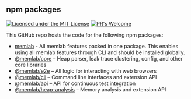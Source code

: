 
## npm packages

[![Licensed under the MIT License](https://img.shields.io/badge/License-MIT-blue.svg)](https://github.com/facebookincubator/memlab/blob/master/LICENSE)
[![PR's Welcome](https://img.shields.io/badge/PRs%20-welcome-brightgreen.svg)](https://github.com/facebookincubator/memlab/blob/main/CONTRIBUTING.md)

This GitHub repo hosts the code for the following npm packages:
 * [memlab](https://www.npmjs.com/package/memlab) - All memlab features packed
   in one package. This enables using all memlab
   features through CLI and should be installed globally.
 * [@memlab/core](https://www.npmjs.com/package/@memlab/core) – Heap parser,
   leak trace clustering, config, and other core libraries
 * [@memlab/e2e](https://www.npmjs.com/package/@memlab/e2e) – All logic for
   interacting with web browsers
 * [@memlab/cli](https://www.npmjs.com/package/@memlab/cli) – Command line
   interfaces and extension API
 * [@memlab/api](https://www.npmjs.com/package/@memlab/api) – API for continuous
   test integration
 * [@memlab/heap-analysis](https://www.npmjs.com/package/@memlab/heap-analysis)
   – Memory analysis and extension API
